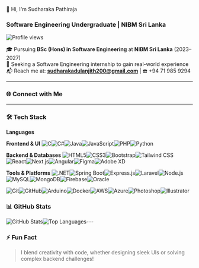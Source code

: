 👋 Hi, I'm Sudharaka Pathiraja

### Software Engineering Undergraduate | NIBM Sri Lanka

![Profile views](https://komarev.com/ghpvc/?username=sudharaka200&label=Profile%20views&color=0e75b6&style=flat)

🎓 Pursuing **BSc (Hons) in Software Engineering** at **NIBM Sri Lanka** (2023–2027)\
🌟 Seeking a Software Engineering internship to gain real-world experience\
📬 Reach me at: **sudharakadulanjith200@gmail.com** | ☎️ +94 71 985 9294

---

### 🌐 Connect with Me

---

### 🛠️ Tech Stack

**Languages**

**Frontend & UI**
![C](https://img.shields.io/badge/C-00599C?style=flat&logo=c&logoColor=white)![C#](https://img.shields.io/badge/C%23-239120?style=flat&logo=c-sharp&logoColor=white)![Java](https://img.shields.io/badge/Java-ED8B00?style=flat&logo=java&logoColor=white)![JavaScript](https://img.shields.io/badge/JavaScript-F7DF1E?style=flat&logo=javascript&logoColor=black)![PHP](https://img.shields.io/badge/PHP-777BB4?style=flat&logo=php&logoColor=white)![Python](https://img.shields.io/badge/Python-3776AB?style=flat&logo=python&logoColor=white)

**Backend & Databases**
![HTML5](https://img.shields.io/badge/HTML5-E34F26?style=flat&logo=html5&logoColor=white)![CSS3](https://img.shields.io/badge/CSS3-1572B6?style=flat&logo=css3&logoColor=white)![Bootstrap](https://img.shields.io/badge/Bootstrap-563D7C?style=flat&logo=bootstrap&logoColor=white)![Tailwind CSS](https://img.shields.io/badge/Tailwind_CSS-38B2AC?style=flat&logo=tailwind-css&logoColor=white)![React](https://img.shields.io/badge/React-20232A?style=flat&logo=react&logoColor=61DAFB)![Next.js](https://img.shields.io/badge/Next.js-000000?style=flat&logo=nextdotjs&logoColor=white)![Angular](https://img.shields.io/badge/Angular-DD0031?style=flat&logo=angular&logoColor=white)![Figma](https://img.shields.io/badge/Figma-F24E1E?style=flat&logo=figma&logoColor=white)![Adobe XD](https://img.shields.io/badge/AdobeXD-FF61F6?style=flat&logo=adobexd&logoColor=white)

**Tools & Platforms**
![.NET](https://img.shields.io/badge/.NET-512BD4?style=flat&logo=dotnet&logoColor=white)![Spring Boot](https://img.shields.io/badge/Spring_Boot-6DB33F?style=flat&logo=spring-boot&logoColor=white)![Express.js](https://img.shields.io/badge/Express.js-000000?style=flat&logo=express&logoColor=white)![Laravel](https://img.shields.io/badge/Laravel-FF2D20?style=flat&logo=laravel&logoColor=white)![Node.js](https://img.shields.io/badge/Node.js-339933?style=flat&logo=nodedotjs&logoColor=white)![MySQL](https://img.shields.io/badge/MySQL-00000F?style=flat&logo=mysql&logoColor=white)![MongoDB](https://img.shields.io/badge/MongoDB-47A248?style=flat&logo=mongodb&logoColor=white)![Firebase](https://img.shields.io/badge/Firebase-FFCA28?style=flat&logo=firebase&logoColor=black)![Oracle](https://img.shields.io/badge/Oracle-F80000?style=flat&logo=oracle&logoColor=white)

![Git](https://img.shields.io/badge/Git-F05032?style=flat&logo=git&logoColor=white)![GitHub](https://img.shields.io/badge/GitHub-181717?style=flat&logo=github&logoColor=white)![Arduino](https://img.shields.io/badge/Arduino-00979D?style=flat&logo=arduino&logoColor=white)![Docker](https://img.shields.io/badge/Docker-2496ED?style=flat&logo=docker&logoColor=white)![AWS](https://img.shields.io/badge/AWS-232F3E?style=flat&logo=amazonaws&logoColor=white)![Azure](https://img.shields.io/badge/Azure-0078D4?style=flat&logo=microsoftazure&logoColor=white)![Photoshop](https://img.shields.io/badge/Photoshop-31A8FF?style=flat&logo=adobephotoshop&logoColor=white)![Illustrator](https://img.shields.io/badge/Illustrator-FF9A00?style=flat&logo=adobeillustrator&logoColor=white)

### 📊 GitHub Stats

![GitHub Stats](https://github-readme-stats.vercel.app/api?username=Sudharaka200&show_icons=true&theme=radical)![Top Languages](https://github-readme-stats.vercel.app/api/top-langs/?username=Sudharaka200&layout=compact&theme=radical)---




### ⚡ Fun Fact

> I blend creativity with code, whether designing sleek UIs or solving complex backend challenges!
